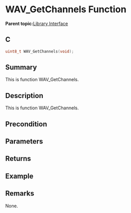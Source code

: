 # WAV\_GetChannels Function

**Parent topic:**[Library Interface](GUID-CBB1180F-9433-4D55-971B-8F32E2532626.md)

## C

```c
uint8_t WAV_GetChannels(void);
```

## Summary

This is function WAV\_GetChannels.

## Description

This is function WAV\_GetChannels.

## Precondition

## Parameters

## Returns

## Example

## Remarks

None.

